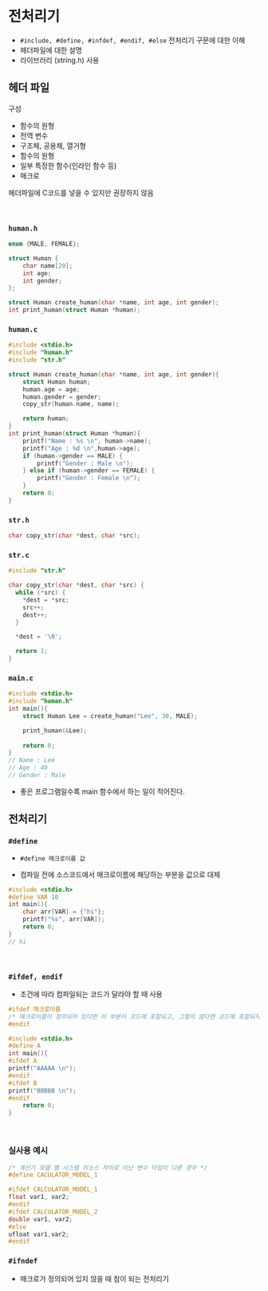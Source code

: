 # 전처리기

- `#include, #define, #infdef, #endif, #else` 전처리기 구문에 대한 이해
- 헤더파일에 대한 설명
- 라이브러리 (string.h) 사용

## 헤더 파일

구성 

- 함수의 원형
- 전역 변수
- 구조체, 공용체, 열거형
- 함수의 원형
- 일부 특정한 함수(인라인 함수 등)
- 매크로


헤더파일에 C코드를 넣을 수 있지만 권장하지 않음

<br>

### `human.h`

```c
enum {MALE, FEMALE};

struct Human {
    char name[20];
    int age;
    int gender;
};

struct Human create_human(char *name, int age, int gender);
int print_human(struct Human *human);
```

### `human.c`

```c
#include <stdio.h>
#include "human.h"
#include "str.h"

struct Human create_human(char *name, int age, int gender){
    struct Human human;
    human.age = age;
    human.gender = gender;
    copy_str(human.name, name);

    return human;
}
int print_human(struct Human *human){
    printf("Name : %s \n", human->name);
    printf("Age : %d \n",human->age);
    if (human->gender == MALE) {
        printf("Gender : Male \n");
    } else if (human->gender == FEMALE) {
        printf("Gender : Female \n");
    }
    return 0;
}
```


### `str.h`

```c
char copy_str(char *dest, char *src);
```

### `str.c`

```c
#include "str.h"

char copy_str(char *dest, char *src) {
  while (*src) {
    *dest = *src;
    src++;
    dest++;
  }

  *dest = '\0';

  return 1;
}
```

### `main.c`

```c
#include <stdio.h>
#include "human.h"
int main(){
    struct Human Lee = create_human("Lee", 30, MALE);

    print_human(&Lee);
    
    return 0;
}
// Name : Lee
// Age : 40
// Gender : Male
```

- 좋은 프로그램일수록 main 함수에서 하는 일이 적어진다.

## 전처리기

### `#define`

- `#define 매크로이름 값`

- 컴파일 전에 소스코드에서 매크로이름에 해당하는 부분을 값으로 대체

```c
#include <stdio.h>
#define VAR 10
int main(){
    char arr[VAR] = {"hi"};
    printf("%s", arr[VAR]);
    return 0;
}
// hi
```

<br>

### `#ifdef, endif`

- 조건에 따라 컴파일되는 코드가 달라야 할 때 사용

```c
#ifdef 매크로이름
/* 매크로이름이 정의되어 있다면 이 부분이 코드에 포함되고, 그렇지 않다면 코드에 포함되지 않음 */
#endif
```

```c
#include <stdio.h>
#define A
int main(){
#ifdef A
printf("AAAAA \n");
#endif
#ifdef B
printf("BBBBB \n");
#endif
    return 0;
}
```
<br>

### 실사용 예시

```c
/* 계산기 모델 별 시스템 리소스 차이로 이난 변수 타입이 다른 경우 */
#define CACULATOR_MODEL_1

#ifdef CALCULATOR_MODEL_1
float var1, var2;
#endif
#ifdef CALCULATOR_MODEL_2
double var1, var2;
#else
ufloat var1,var2;
#endif
```

### `#ifndef`

- 매크로가 정의되어 있지 않을 때 참이 되는 전처리기


